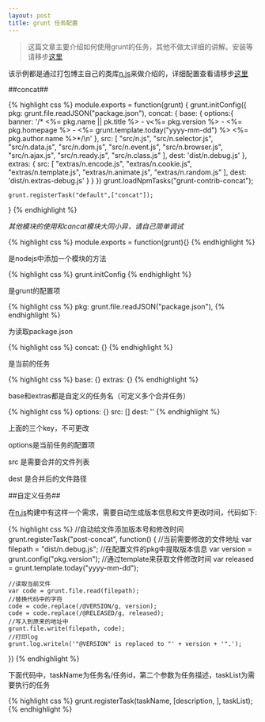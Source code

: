 ```yaml
---
layout: post
title: grunt 任务配置
---
```


> 这篇文章主要介绍如何使用grunt的任务，其他不做太详细的讲解。安装等请移步[这里](http://johnqing.github.io/posts/grunt-build.html)

该示例都是通过打包博主自己的类库[n.js](https://github.com/Johnqing/n.js)来做介绍的，详细配置查看请移步[这里](https://github.com/Johnqing/n.js)

##concat##

{% highlight css %}
module.exports = function(grunt) {
	grunt.initConfig({
		pkg: grunt.file.readJSON("package.json"),
		concat: {
			base: {
			    options:{
			      banner: '/* <%= pkg.name || pk.title %> - v<%= pkg.version %> - <%= pkg.homepage  %> - <%= grunt.template.today("yyyy-mm-dd") %> <%= pkg.author.name %>*/\n' 
			    },
			    src: [
			      "src/n.js",
			      "src/n.selector.js",
			      "src/n.data.js",
			      "src/n.dom.js",
			      "src/n.event.js",
			      "src/n.browser.js",
			      "src/n.ajax.js",
			      "src/n.ready.js",
			      "src/n.class.js"
			    ],
			    dest: 'dist/n.debug.js'
			},
			extras: {
				src: [
				  "extras/n.encode.js",
				  "extras/n.cookie.js",
				  "extras/n.template.js",
				  "extras/n.animate.js",
				  "extras/n.random.js"
				],
				dest: 'dist/n.extras-debug.js'
			}
		}
	})
	grunt.loadNpmTasks("grunt-contrib-concat");

  	grunt.registerTask("default",["concat"]);
}
{% endhighlight %}

*其他模块的使用和cancat模块大同小异，请自己简单调试*

{% highlight css %}
	module.exports = function(grunt){}
{% endhighlight %}

是nodejs中添加一个模块的方法

{% highlight css %}
	grunt.initConfig
{% endhighlight %}

是grunt的配置项

{% highlight css %}
	pkg: grunt.file.readJSON("package.json"),
{% endhighlight %}

为读取package.json

{% highlight css %}
	concat: {}
{% endhighlight %}

是当前的任务

{% highlight css %}
	base: {}
	extras: {}
{% endhighlight %}

base和extras都是自定义的任务名（可定义多个合并任务）

{% highlight css %}
	options: {}
	src: []
	dest: ''
{% endhighlight %}

上面的三个key，不可更改

options是当前任务的配置项

src 是需要合并的文件列表

dest 是合并后的文件路径

##自定义任务##

在[n.js](https://github.com/Johnqing/n.js)构建中有这样一个需求，需要自动生成版本信息和文件更改时间，代码如下:

{% highlight css %}
//自动给文件添加版本号和修改时间
grunt.registerTask("post-concat", function() {
	//当前需要修改的文件地址
	var filepath = "dist/n.debug.js";
	//在配置文件的pkg中提取版本信息
	var version = grunt.config("pkg.version");
	//通过template来获取文件修改时间
	var released = grunt.template.today("yyyy-mm-dd");

	//读取当前文件
	var code = grunt.file.read(filepath);
	//替换代码中的字符
	code = code.replace(/@VERSION/g, version);
	code = code.replace(/@RELEASED/g, released);
	//写入到原来的地址中
	grunt.file.write(filepath, code);
	//打印log
	grunt.log.writeln('"@VERSION" is replaced to "' + version + '".');
})
{% endhighlight %}

下面代码中，taskName为任务名/任务id，第二个参数为任务描述，taskList为需要执行的任务

{% highlight css %}
	grunt.registerTask(taskName, [description, ], taskList);
{% endhighlight %}
